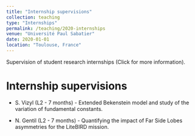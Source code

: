 ```yaml
---
title: "Internship supervisions"
collection: teaching
type: "Internships"
permalink: /teaching/2020-internships
venue: "Université Paul Sabatier"
date: 2020-01-01
location: "Toulouse, France"
---
```


Supervision of student research internships (Click for more information).

Internship supervisions 
======
- S. Vizyl (L2 - 7 months) - Extended Bekenstein model and study of the variation of fundamental constants.

- N. Gentil (L2 - 7 months) - Quantifying the impact of Far Side Lobes asymmetries for the LiteBIRD mission. 
